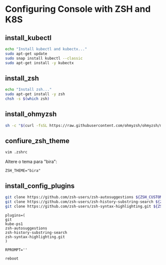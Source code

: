 # Configuring Console with ZSH and K8S

## install_kubectl

```bash
echo "Install kubectl and kubectx..."
sudo apt-get update
sudo snap install kubectl --classic
sudo apt-get install -y kubectx
```

## install_zsh

```bash
echo "Install zsh..."
sudo apt-get install -y zsh
chsh -s $(which zsh)
```

## install_ohmyzsh

```bash
sh -c "$(curl -fsSL https://raw.githubusercontent.com/ohmyzsh/ohmyzsh/master/tools/install.sh)"
```

## confiure_zsh_theme

```bash
vim .zshrc
```

Altere o tema para "bira":
```
ZSH_THEME="bira"
```

## install_config_plugins

```bash
git clone https://github.com/zsh-users/zsh-autosuggestions ${ZSH_CUSTOM:-~/.oh-my-zsh/custom}/plugins/zsh-autosuggestions
git clone https://github.com/zsh-users/zsh-history-substring-search ${ZSH_CUSTOM:-~/.oh-my-zsh/custom}/plugins/zsh-history-substring-search
git clone https://github.com/zsh-users/zsh-syntax-highlighting.git ${ZSH_CUSTOM:-~/.oh-my-zsh/custom}/plugins/zsh-syntax-highlighting
``` 

```
plugins=(
git
kube-ps1
zsh-autosuggestions
zsh-history-substring-search
zsh-syntax-highlighting.git
)

RPROMPT=''
``` 

```bash
reboot
```
